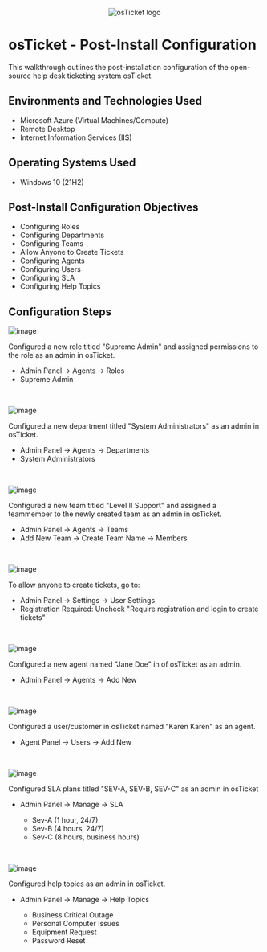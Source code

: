 <p align="center">
<img src="https://i.imgur.com/Clzj7Xs.png" alt="osTicket logo"/>
</p>

<h1>osTicket - Post-Install Configuration</h1>
This walkthrough outlines the post-installation configuration of the open-source help desk ticketing system osTicket.<br />


<h2>Environments and Technologies Used</h2>

- Microsoft Azure (Virtual Machines/Compute)
- Remote Desktop
- Internet Information Services (IIS)

<h2>Operating Systems Used</h2>

- Windows 10 (21H2)

<h2>Post-Install Configuration Objectives</h2>

- Configuring Roles
- Configuring Departments
- Configuring Teams
- Allow Anyone to Create Tickets
- Configuring Agents
- Configuring Users
- Configuring SLA
- Configuring Help Topics

<h2>Configuration Steps</h2>

![image](https://github.com/cedhorton/post-install-config/assets/173581553/ea340523-ba39-4df0-8f0c-e87a6e98c923)

<p>
Configured a new role titled "Supreme Admin" and assigned permissions to the role as an admin in osTicket.
  
 * Admin Panel -> Agents -> Roles
 * Supreme Admin

</p>
<br />

![image](https://github.com/cedhorton/post-install-config/assets/173581553/9a8a4983-86fe-476c-9c6a-d2c10ea090fd)

<p>
Configured a new department titled "System Administrators" as an admin in osTicket.

  * Admin Panel -> Agents -> Departments
  * System Administrators

</p>
<br />

![image](https://github.com/cedhorton/post-install-config/assets/173581553/984cdffd-8525-43ea-963a-f7f4614171ba)

<p>
Configured a new team titled "Level II Support" and assigned a teammember to the newly created team as an admin in osTicket.

  * Admin Panel -> Agents -> Teams
  * Add New Team -> Create Team Name -> Members

</p>
<br />

![image](https://github.com/cedhorton/post-install-config/assets/173581553/9c24abf6-28ea-42ba-9ea7-a628e02a9ddf)

<p>
To allow anyone to create tickets, go to:

  * Admin Panel -> Settings -> User Settings
  * Registration Required: Uncheck "Require registration and login to create tickets"

</p>
<br />

![image](https://github.com/cedhorton/post-install-config/assets/173581553/6cda99a6-a8f7-45dc-896e-c4e1b4570418)

<p>
Configured a new agent named "Jane Doe" in of osTicket as an admin.

  * Admin Panel -> Agents -> Add New
</p>
<br />

![image](https://github.com/cedhorton/post-install-config/assets/173581553/d53c8c35-4595-4c11-b12e-8f673e89517f)

<p>
Configured a user/customer in osTicket named "Karen Karen" as an agent.

  * Agent Panel -> Users -> Add New

</p>
<br />

![image](https://github.com/cedhorton/post-install-config/assets/173581553/7a234be0-6ec1-4b94-9d51-fd73b7c87bab)

<p>
Configured SLA plans titled "SEV-A, SEV-B, SEV-C" as an admin in osTicket

  * Admin Panel -> Manage -> SLA

      - Sev-A (1 hour, 24/7)
      - Sev-B (4 hours, 24/7)
      - Sev-C (8 hours, business hours)

</p>
<br />

![image](https://github.com/cedhorton/post-install-config/assets/173581553/336e395b-13b9-4c5a-b795-61109d4a8982)


<p>
Configured help topics as an admin in osTicket.

  * Admin Panel -> Manage -> Help Topics

      - Business Critical Outage
      - Personal Computer Issues
      - Equipment Request
      - Password Reset

</p>
<br />
